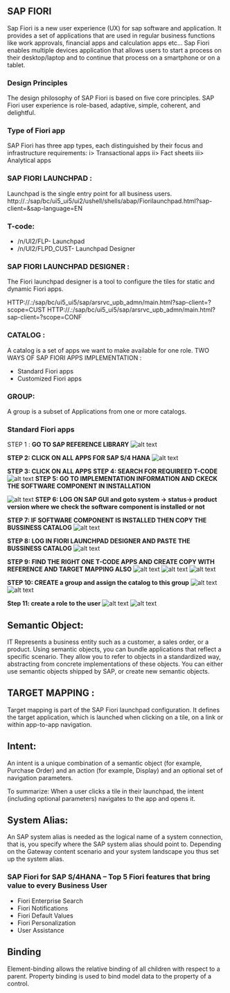 ## **SAP FIORI**
Sap Fiori is a new user experience (UX) for sap software and application. It provides a set of applications that are used in regular business functions like work approvals, financial apps and calculation apps etc…
                                      Sap Fiori enables multiple devices application that allows users to start a process on their desktop/laptop and to continue that process on a smartphone or on a tablet.
### **Design Principles**
The design philosophy of SAP Fiori is based on five core principles. SAP Fiori user experience is role-based, adaptive, simple, coherent, and delightful.

### **Type of Fiori app**
SAP Fiori has three app types, each distinguished by their focus and infrastructure requirements:
i> Transactional apps
ii> Fact sheets
iii> Analytical apps

### **SAP FIORI LAUNCHPAD :**
Launchpad is the single entry point for all business users.
http://<host>.<domain>:<port>/sap/bc/ui5_ui5/ui2/ushell/shells/abap/Fiorilaunchpad.html?sap-client=<client>&sap-language=EN

### **T-code:**
- /n/UI2/FLP- Launchpad
- /n/UI2/FLPD_CUST- Launchpad Designer

### **SAP FIORI LAUNCHPAD DESIGNER :**
The Fiori launchpad designer is a tool to configure the tiles for static and dynamic Fiori apps.

HTTP://<host>.<domain>:<port>/sap/bc/ui5_ui5/sap/arsrvc_upb_admn/main.html?sap-client=<client>?scope=CUST
HTTP://<host>.<domain>:<port>/sap/bc/ui5_ui5/sap/arsrvc_upb_admn/main.html?sap-client=<client>?scope=CONF

### **CATALOG :**
A catalog is a set of apps we want to make available for one role.
TWO WAYS OF SAP FIORI APPS IMPLEMENTATION :
- Standard Fiori apps
- Customized Fiori apps

### **GROUP:**
A group is a subset of Applications from one or more catalogs. 


### Standard Fiori apps
STEP 1 : **GO TO SAP REFERENCE LIBRARY**
![alt text](../images/assets/Fiori1.png)

**STEP 2: CLICK ON ALL APPS FOR SAP S/4 HANA**
![alt text](../images/assets/Fiori2.png)

**STEP 3: CLICK ON ALL APPS**
**STEP 4: SEARCH FOR REQUIREED T-CODE**
![alt text](../images/assets/Fiori3.png)
**STEP 5: GO TO IMPLEMENTATION INFORMATION AND CKECK THE SOFTWARE COMPONENT IN INSTALLATION**

![alt text](../images/assets/Fiori4.png)
**STEP 6: LOG ON SAP GUI and goto system -> status-> product version where we check the software component is installed or not** 

**STEP 7:  IF SOFTWARE COMPONENT IS INSTALLED THEN COPY THE BUSSINESS CATALOG**
![alt text](../images/assets/Fiori6.png)

**STEP 8: LOG IN FIORI LAUNCHPAD DESIGNER AND PASTE THE BUSSINESS CATALOG**
![alt text](../images/assets/Fiori7.png)

**STEP 9: FIND THE RIGHT ONE T-CODE APPS AND CREATE COPY WITH REFERENCE AND TARGET MAPPING ALSO**
![alt text](../images/assets/Fiori8.png)
![alt text](../images/assets/Fiori9.png)
![alt text](../images/assets/Fiori10.png)

**STEP 10: CREATE a group and assign the catalog to this group**
![alt text](../images/assets/Fiori11.png)
![alt text](../images/assets/Fiori12.png)

**Step 11: create a role to the user**
![alt text](../images/assets/Fiori13.png)
![alt text](../images/assets/Fiori14.png)

## **Semantic Object:**
IT Represents a business entity such as a customer, a sales order, or a product. Using semantic objects, you can bundle applications that reflect a specific scenario. They allow you to refer to objects in a standardized way, abstracting from concrete implementations of these objects. You can either use semantic objects shipped by SAP, or create new semantic objects.

## **TARGET MAPPING :**
Target mapping is part of the SAP Fiori launchpad configuration. It defines the target application, which is launched when clicking on a tile, on a link or within app-to-app navigation.

## **Intent:**
An intent is a unique combination of a semantic object (for example, Purchase Order) and an action (for example, Display) and an optional set of navigation parameters.

To summarize: When a user clicks a tile in their launchpad, the intent (including optional parameters) navigates to the app and opens it.

## **System Alias:**
An SAP system alias is needed as the logical name of a system connection, that is, you specify where the SAP system alias should point to. Depending on the Gateway content scenario and your system landscape you thus set up the system alias.

### SAP Fiori for SAP S/4HANA – Top 5 Fiori features that bring value to every Business User
* Fiori Enterprise Search
* Fiori Notifications
* Fiori Default Values
* Fiori Personalization
* User Assistance

## **Binding**

Element-binding allows the relative binding of all children with respect to a parent. Property binding is used to bind model data to the property of a control.
